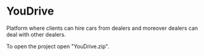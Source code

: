 # YouDrive
Platform where clients can hire cars from dealers and moreover dealers can deal with other dealers.

To open the project open "YouDrive.zip". 
